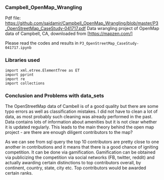 ### Campbell_OpenMap_Wrangling
Pdf file: https://github.com/saidamir/Campbell_OpenMap_Wrangling/blob/master/P3_OpenStreetMap_CaseStudy-041717.pdf
Data wrangling project of OpenMap data of Campbell, CA, downloaded from [https://mapzen.com/]

Please read the codes and results in `P3_OpenStreetMap_CaseStudy-041717.ipynb`

### Libraries used
```
import xml.etree.ElementTree as ET
import pprint
import re
import collections
```
### Conclusion and Problems with data_sets
The OpenStreetMap data of Cambell is of a good quality but there are some typo errors as well as classification mistakes. I did not have to clean a lot of data, as most probably such cleaning was already performed in the past. Data contains lots of information about amenities but it is not clear whether it is updated regularly. This leads to the main theory behind the open map project - are there are enough diligent contributors to the map?

As we can see from sql query the top 10 contributors are pretty close to one another in contributions and it means that there is a good chance of igniting competition. It can be done via gamification. Gamification can be obtained via publicizing the competition via social networks (FB, twitter, reddit) and actually awarding certain distinctions to top contributors overall, by continent, country, state, city etc. Top contributors would be awarded certain ranks.

